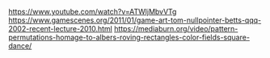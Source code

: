 https://www.youtube.com/watch?v=ATWljMbvVTg
https://www.gamescenes.org/2011/01/game-art-tom-nullpointer-betts-qqq-2002-recent-lecture-2010.html
https://mediaburn.org/video/pattern-permutations-homage-to-albers-roving-rectangles-color-fields-square-dance/